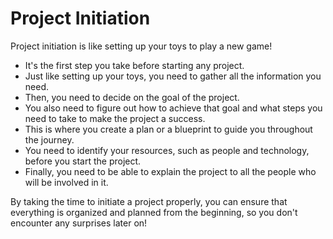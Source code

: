 # Project Initiation

Project initiation is like setting up your toys to play a new game! 

* It's the first step you take before starting any project.
* Just like setting up your toys, you need to gather all the information you need.
* Then, you need to decide on the goal of the project.
* You also need to figure out how to achieve that goal and what steps you need to take to make the project a success.
* This is where you create a plan or a blueprint to guide you throughout the journey.
* You need to identify your resources, such as people and technology, before you start the project.
* Finally, you need to be able to explain the project to all the people who will be involved in it. 

By taking the time to initiate a project properly, you can ensure that everything is organized and planned from the beginning, so you don't encounter any surprises later on!
